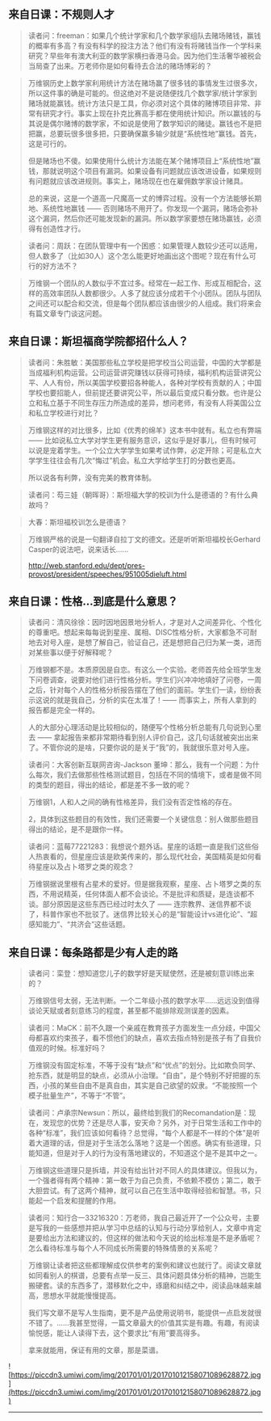 ## 来自日课：不规则人才

> 读者问：freeman：如果几个统计学家和几个数学家组队去赌场赌钱，赢钱的概率有多高？有没有科学的投注方法？他们有没有将赌钱当作一个学科来研究？早些年有澳大利亚的数学家横扫香港马会。因为他们生活奢华被税会当局查了出来。万老师你是如何看待去合法的赌场博彩的？

> 万维钢历史上数学家利用统计方法在赌场赢了很多钱的事情发生过很多次，所以这件事的确是可能的。但这绝对不是说随便找几个数学家/统计学家到赌场就能赢钱。统计方法只是工具，你必须对这个具体的赌博项目非常、非常有研究才行。事实上现在扑克比赛高手都在使用统计知识。所以赢钱的与其说是偶尔赌博的数学家，不如说是使用了数学知识的赌徒。赢钱也不是把把赢，总要玩很多很多把，只要确保赢多输少就是“系统性地”赢钱。首先，这是可行的。
> 
> 但是赌场也不傻。如果使用什么统计方法能在某个赌博项目上“系统性地”赢钱，那就说明这个项目有漏洞。如果设备有问题就应该改进设备，如果规则有问题就应该改进规则。事实上，赌场现在也在雇佣数学家设计赌具。
> 
> 总的来说，这是一个道高一尺魔高一丈的博弈过程。没有一个方法能够长期地、系统性地赢钱 —— 否则赌场不用开了。你发现一个漏洞，赌场会弥补这个漏洞，然后你还可能发现新的漏洞。所以数学家要想在赌场赢钱，必须得有创造性才行。 

> 读者问：周跃：在团队管理中有一个困惑：如果管理人数较少还可以适用，但人数多了（比如30人）这个怎么能更好地画出这个图呢？现在有什么可行的好方法不？

> 万维钢一个团队的人数似乎不宜过多。经常在一起工作、形成互相配合，这样的高效率团队人数都很少。人多了就应该分成若干个小团队。团队与团队之间还可以配合和交流，但是每个团队都应该由很少的人组成。我们将来会有篇文章专门谈这问题。

## 来自日课：斯坦福商学院都招什么人？

> 读者问：朱胜敏：美国那些私立学校是把学校当公司运营，中国的大学都是当成福利机构运营。公司运营讲究赚钱以获得可持续，福利机构运营讲究公平、人人有份，所以美国学校要招各种能人，各种对学校有贡献的人；中国学校也要招能人，但前提还要讲究公平，所以最后变成只看分数。也许是公立和私立基于不同生存压力所造成的差异，想问老师，有没有人将美国公立和私立学校进行对比？

> 万维钢这样的对比很多，比如《优秀的绵羊》这本书中就有。私立也有弊端 —— 比如说私立大学对学生更有服务意识，这似乎是好事儿，但有时候可以说是宠着学生。一个公立大学学生如果考试作弊，必定开除；可是私立大学学生往往会有几次“悔过”机会。私立大学给学生打的分数也更高。
> 
> 所以说各有利弊，没有完美的教育体制。 

> 读者问：芶三娃（朝晖哥）：斯坦福大学的校训为什么是德语的？有什么典故吗？

> 大春：斯坦福校训怎么是德语？

> 万维钢严格的说是一句翻译自拉丁文的德文。还是听听斯坦福校长Gerhard Casper的说法吧，说来话长……
> 
> http://web.stanford.edu/dept/pres-provost/president/speeches/951005dieluft.html

## 来自日课：性格…到底是什么意思？

> 读者问：清风徐徐：因时因地因景地分析人，才是对人之间差异化、个性化的尊重吧。想起来每每说到星座、属相、DISC性格分析，大家都急不可耐地去对号入座，是想了解自己，验证自己，还是想把自己归为某一类，进而对某些事以便于好解释呢？

> 万维钢都不是。本质原因是自恋。有这么一个实验。老师首先给全班学生发下问卷调查，说要对他们进行性格分析。学生们兴冲冲地填好了问卷，一周之后，针对每个人的性格分析报告摆在了他们的面前。学生们一读，纷纷表示这说的就是我自己，分析的实在太准了！—— 而事实上，所有人拿到的报告都是完全一样的。
> 
> 人的大部分心理活动是比较相似的，随便写个性格分析总能有几句说到心里去 —— 拿起报告来都非常期待看到别人评价自己，这几句话就被突出出来了。不管你说的是啥，只要你说的是关于“我”的，我就很乐意对号入座。 

> 读者问：大客创新互联网咨询-Jackson 董坤：那么，我有一个问题：为什么每次，我们去做那些性格测试题目，包括在不同的情境下，或者是做不同的类型的题目，得出的结论，都是差不多一致的呢？

> 万维钢1，人和人之间的确有性格差异，我们没有否定性格的存在。
> 
> 2，具体到这些题目的有效性，我们还需要一个关键信息：别人做那些题目得出的结论，是不是跟你一样。

> 读者问：蓝莓77221283：我想说个题外话。星座的话题一直是我们这些俗人热衷看的，但星座应该是欧美传来的，那么现代社会，美国精英是如何看待星座以及占卜塔罗之类的观念？

> 万维钢据说里根有占星术的爱好。但是据我观察，星座、占卜塔罗之类的东西，不用说精英，任何体面人都不会谈论。不是批评和质疑，是连谈都不谈。部分原因是这些东西已经过时太久了 —— 连宗教界、迷信界都不谈了，科普作家也不批驳了。迷信界比较关心的是“智能设计vs进化论”、“超感知能力”、“共济会”这些话题。

## 来自日课：每条路都是少有人走的路

> 读者问：栾登：想知道您儿子的数学好是天赋使然，还是被刻意训练出来的？

> 万维钢信号太弱，无法判断。一个二年级小孩的数学水平……远远没到值得谈论天赋或者刻意练习的程度，甚至都不能排除观测误差的因素。

> 读者问：MaCK：前不久跟一个亲戚在教育孩子方面发生一点分歧，中国父母都喜欢约束孩子，看不惯他们的缺点，喜欢去指点特别是孩子有了自我价值观的时候。标准好吗？

> 万维钢没有固定标准，不等于没有“缺点”和“优点”的划分。比如欺负同学、抢东西，就是明显的缺点，必须从小治理。“自由”，是个特别不好把握的东西，小孩的某些自由不是真自由，其实是自己欲望的奴隶。“不能按照一个模子批量生产”，不等于“不管”。

> 读者问：卢承宗Newsun：所以，最终给到我们的Recomandation是：现在，发现您的优势？还是尽人事，安天命？另外，对于日常生活和工作中的各种“标准”，我们应该如何看待？总觉得，“每个人都是不一样的个体”是听着大道理的话，但是对于生活怎么落地？这是一个困惑。确实有些道理，只能知道，但是对于人的行为没有落地建议的，不知道这个是不是其中之一。

> 万维钢这些道理只是拆墙，并没有给出针对不同人的具体建议。但我以为，一个强者得有两个精神：第一敢于为自己负责，不依赖不模仿；第二，敢于大胆尝试。有了这两个精神，就可以自己在生活中取得经验和智慧。书，只能起一个启发和提醒的作用。

> 读者问：知行合一33216320：万老师，我自己最近开了一个公众号，主要是写我的一些感想并把从学习中总结的认知与行动分享给别人，文章中肯定是要给出方法和建议的，但这样的做法和今天说的给出标准是不是矛盾呢？怎么看待标准与每个人不同成长所需要的特殊情景的关系呢？

> 万维钢让读者把这些都理解成仅供参考的案例和建议也就行了。阅读文章就如同看别人的棋谱，总要有点举一反三、具体问题具体分析的精神，岂能生搬硬套。读的东西多了，潜移默化之中，琢磨和纠结之中，阅读品味越来越高，思想水平就能慢慢提高。
> 
> 我们写文章不是写人生指南，更不是产品使用说明书，能提供一点启发就很不错了。……我甚至觉得，一篇文章最大的价值其实是有趣。有趣，有阅读愉悦感，能让人读得下去，这个要求比“有用”要高得多。
> 
> 拿来就能用，保证有用的文章，那是菜谱。 

![https://piccdn3.umiwi.com/img/201701/01/201701012158071089628872.jpg](https://piccdn3.umiwi.com/img/201701/01/201701012158071089628872.jpg)

---
